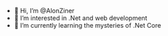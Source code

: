 - 👋 Hi, I’m @AlonZiner
- 👀 I’m interested in .Net and web development
- 🌱 I’m currently learning the mysteries of .Net Core

<!---
AlonZiner/AlonZiner is a ✨ special ✨ repository because its `README.md` (this file) appears on your GitHub profile.
You can click the Preview link to take a look at your changes.
--->
